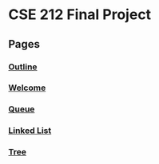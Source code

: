 # CSE 212 Final Project

## Pages

### [Outline](Outline.md)
### [Welcome](0-Welcome.md)
### [Queue](1-Queue.md)
### [Linked List](2-LinkedList.md)
### [Tree](3-Tree.md)